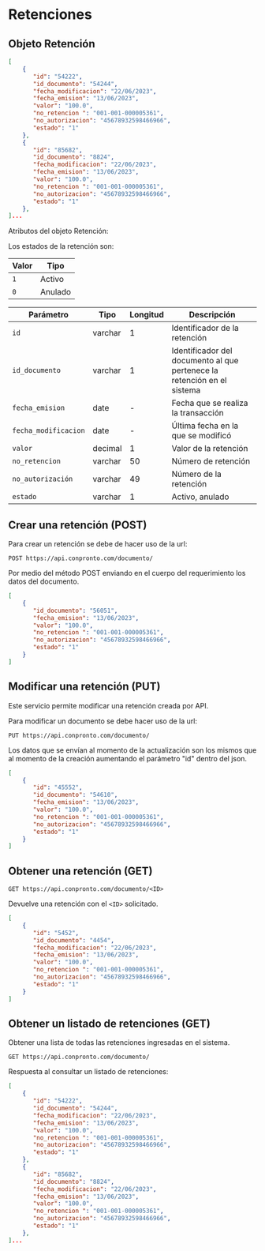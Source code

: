 # Retenciones

## Objeto Retención
``` json title="Objeto Retención:"
[	
    {
       "id": "54222",
       "id_documento": "54244",
       "fecha_modificacion": "22/06/2023",
       "fecha_emision": "13/06/2023",
       "valor": "100.0",
       "no_retencion ": "001-001-000005361",
       "no_autorizacion": "45678932598466966",
       "estado": "1"
	},
	{
       "id": "85682",
       "id_documento": "8824",
       "fecha_modificacion": "22/06/2023",
       "fecha_emision": "13/06/2023",
       "valor": "100.0",
       "no_retencion ": "001-001-000005361",
       "no_autorizacion": "45678932598466966",
       "estado": "1"
	},
]...
```
Atributos del objeto Retención:

Los estados de la retención son:

| Valor       | Tipo                                 |
| ----------- | ------------------------------------ |
| `1  `       | Activo                               |
| `0  `       | Anulado|

| Parámetro   | Tipo    | Longitud | Descripción |
| ----------- | ------- | -------- | ----------- |
| `id`|varchar|1|Identificador de la retención|
| `id_documento`|varchar|1|Identificador del documento al que pertenece la retención en el sistema|
| `fecha_emision`| date  |-|Fecha que se realiza la transacción|
| `fecha_modificacion`| date  |-|Última fecha en la que se modificó|
| `valor`|decimal|1|Valor de la retención|
| `no_retencion`|varchar|50|Número de retención|
| `no_autorización`|varchar|49|Número de la retención|
| `estado`|varchar|1|Activo, anulado|

## Crear una retención (POST)

Para crear un retención se debe de hacer uso de la url:

`POST https://api.conpronto.com/documento/`

Por medio del método POST enviando en el cuerpo del requerimiento los datos del documento.  

``` json title="Estructura del JSON:"
[
    {
       "id_documento": "56051",
       "fecha_emision": "13/06/2023",
       "valor": "100.0",
       "no_retencion ": "001-001-000005361",
       "no_autorizacion": "45678932598466966",
       "estado": "1"
    }
]
```
## Modificar una retención (PUT)

Este servicio permite modificar una retención creada por API.

Para modificar un documento se debe hacer uso de la url:

`PUT https://api.conpronto.com/documento/`

Los datos que se envían al momento de la actualización son los mismos que al momento de la creación aumentando el parámetro "id" dentro del json.

``` json title="Estructura del JSON:"
[
    {
       "id": "45552",
       "id_documento": "54610",
       "fecha_emision": "13/06/2023",
       "valor": "100.0",
       "no_retencion ": "001-001-000005361",
       "no_autorizacion": "45678932598466966",
       "estado": "1"
    }
]
```

## Obtener una retención (GET)

`GET https://api.conpronto.com/documento/<ID>`

Devuelve una retención con el `<ID>` solicitado.

``` json title="Respuesta al consultar la retención:"
[
    {
       "id": "5452",
       "id_documento": "4454",
       "fecha_modificacion": "22/06/2023",
       "fecha_emision": "13/06/2023",
       "valor": "100.0",
       "no_retencion ": "001-001-000005361",
       "no_autorizacion": "45678932598466966",
       "estado": "1"
    }
]
```
## Obtener un listado de retenciones (GET)

Obtener una lista de todas las retenciones ingresadas en el sistema.

`GET https://api.conpronto.com/documento/`

Respuesta al consultar un listado de retenciones:

``` json title="Respuesta al consultar un listado de retenciones:"
[	
    {
       "id": "54222",
       "id_documento": "54244",
       "fecha_modificacion": "22/06/2023",
       "fecha_emision": "13/06/2023",
       "valor": "100.0",
       "no_retencion ": "001-001-000005361",
       "no_autorizacion": "45678932598466966",
       "estado": "1"
	},
	{
       "id": "85682",
       "id_documento": "8824",
       "fecha_modificacion": "22/06/2023",
       "fecha_emision": "13/06/2023",
       "valor": "100.0",
       "no_retencion ": "001-001-000005361",
       "no_autorizacion": "45678932598466966",
       "estado": "1"
	},
]...
```